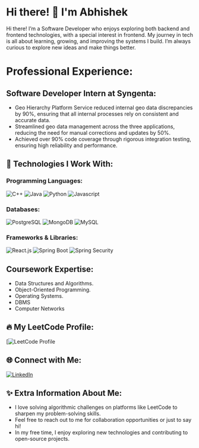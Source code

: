 # Hi there! 👋 I'm Abhishek

Hi there! I’m a Software Developer who enjoys exploring both backend and frontend technologies, with a special interest in frontend. My journey in tech is all about learning, growing, and improving the systems I build. I’m always curious to explore new ideas and make things better.

# Professional Experience:
## Software Developer Intern at Syngenta:
 - Geo Hierarchy Platform Service reduced internal geo data discrepancies by 90%, ensuring that all internal
processes rely on consistent and accurate data.
 - Streamlined geo data management across the three applications, reducing the need for manual corrections and
updates by 50%.
 - Achieved over 90% code coverage through rigorous integration testing, ensuring high reliability and
performance.

## 🚀 Technologies I Work With:

### Programming Languages:
![C++](https://img.shields.io/badge/C++-blue?logo=c%2B%2B)
![Java](https://img.shields.io/badge/Java-orange?logo=java)
![Python](https://img.shields.io/badge/Python-yellow?logo=python)
![Javascript](https://img.shields.io/badge/Javascript-red?logo=javascript)

### Databases:
![PostgreSQL](https://img.shields.io/badge/PostgreSQL-blue?logo=postgresql)
![MongoDB](https://img.shields.io/badge/MongoDB-green?logo=mongodb)
![MySQL](https://img.shields.io/badge/MySQL-blue?logo=mysql)

### Frameworks & Libraries:
![React.js](https://img.shields.io/badge/React.js-blue?logo=react)
![Spring Boot](https://img.shields.io/badge/Spring_Boot-lightgreen?logo=springboot)
![Spring Security](https://img.shields.io/badge/Spring_Security-green?logo=spring)

## Coursework Expertise: 
 - Data Structures and Algorithms.
 -  Object-Oriented Programming.
 -  Operating Systems.
 -  DBMS
 -  Computer Networks

## 🔥 My LeetCode Profile:

[![LeetCode Profile](https://leetcode.com/u/ikharabhishek/)

## 🌐 Connect with Me:

[![LinkedIn](https://img.shields.io/badge/LinkedIn-Abhishek%20Ikhar-blue)](https://www.linkedin.com/in/abhishek-ikhar/)

## ✨ Extra Information About Me:

- I love solving algorithmic challenges on platforms like LeetCode to sharpen my problem-solving skills.
- Feel free to reach out to me for collaboration opportunities or just to say hi!
-  In my free time, I enjoy exploring new technologies and contributing to open-source projects.
